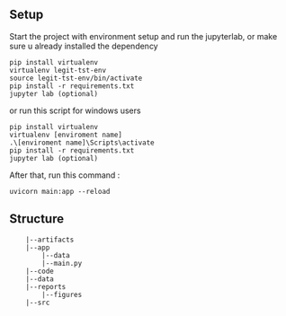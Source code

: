 ## Setup

Start the project with environment setup and run the jupyterlab, or make sure u already installed the dependency

```
pip install virtualenv
virtualenv legit-tst-env
source legit-tst-env/bin/activate
pip install -r requirements.txt
jupyter lab (optional)
```
or run this script for windows users
```
pip install virtualenv
virtualenv [enviroment name]
.\[enviroment name]\Scripts\activate
pip install -r requirements.txt
jupyter lab (optional)
```

After that, run this command : 
```
uvicorn main:app --reload
```

## Structure

```
    |--artifacts
    |--app
        |--data
        |--main.py
    |--code
    |--data
    |--reports
        |--figures
    |--src
```